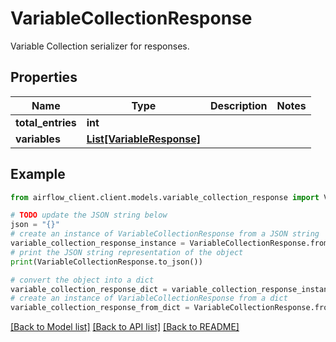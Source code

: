 # VariableCollectionResponse

Variable Collection serializer for responses.

## Properties

Name | Type | Description | Notes
------------ | ------------- | ------------- | -------------
**total_entries** | **int** |  | 
**variables** | [**List[VariableResponse]**](VariableResponse.md) |  | 

## Example

```python
from airflow_client.client.models.variable_collection_response import VariableCollectionResponse

# TODO update the JSON string below
json = "{}"
# create an instance of VariableCollectionResponse from a JSON string
variable_collection_response_instance = VariableCollectionResponse.from_json(json)
# print the JSON string representation of the object
print(VariableCollectionResponse.to_json())

# convert the object into a dict
variable_collection_response_dict = variable_collection_response_instance.to_dict()
# create an instance of VariableCollectionResponse from a dict
variable_collection_response_from_dict = VariableCollectionResponse.from_dict(variable_collection_response_dict)
```
[[Back to Model list]](../README.md#documentation-for-models) [[Back to API list]](../README.md#documentation-for-api-endpoints) [[Back to README]](../README.md)



